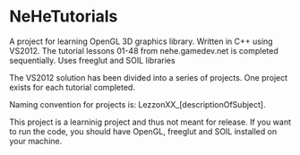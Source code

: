 NeHeTutorials
=============

A project for learning OpenGL 3D graphics library. Written in C++ using VS2012. The tutorial lessons 01-48 from nehe.gamedev.net is completed sequentially. Uses freeglut and SOIL libraries 

The VS2012 solution has been divided into a series of projects. One project exists for each tutorial completed.

Naming convention for projects is: LezzonXX_[descriptionOfSubject].

This project is a learninig project and thus not meant for release. If you want to run the code, you should have OpenGL, 
freeglut and SOIL installed on your machine.

